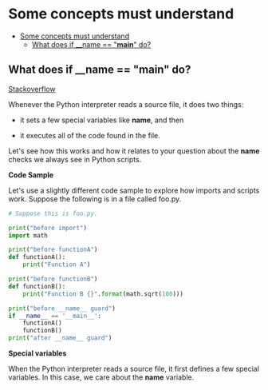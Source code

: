 # Some concepts must understand

- [Some concepts must understand](#some-concepts-must-understand)
  - [What does if __name == "__main__" do?](#what-does-if-__name--main-do)



## What does if __name == "__main__" do?

[Stackoverflow](https://stackoverflow.com/questions/419163/what-does-if-name-main-do)

Whenever the Python interpreter reads a source file, it does two things:

- it sets a few special variables like __name__, and then

- it executes all of the code found in the file.

Let's see how this works and how it relates to your question about the __name__ checks we always see in Python scripts.

**Code Sample**

Let's use a slightly different code sample to explore how imports and scripts work. Suppose the following is in a file called foo.py.

```python
# Suppose this is foo.py.

print("before import")
import math

print("before functionA")
def functionA():
    print("Function A")

print("before functionB")
def functionB():
    print("Function B {}".format(math.sqrt(100)))

print("before __name__ guard")
if __name__ == '__main__':
    functionA()
    functionB()
print("after __name__ guard")
```
**Special variables**

When the Python interpreter reads a source file, it first defines a few special variables. In this case, we care about the __name__ variable.